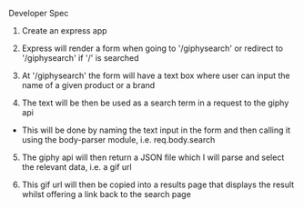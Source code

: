 Developer Spec

1) Create an express app

2) Express will render a form when going to '/giphysearch' or redirect to '/giphysearch' if '/' is searched

3) At '/giphysearch' the form will have a text box where user can input the name of a given product or a brand

4) The text will be then be used as a search term in a request to the giphy api
- This will be done by naming the text input in the form and then calling it using the body-parser module, i.e. req.body.search

5) The giphy api will then return a JSON file which I will parse and select the relevant data, i.e. a gif url

6) This gif url will then be copied into a results page that displays the result whilst offering a link back to the search page
